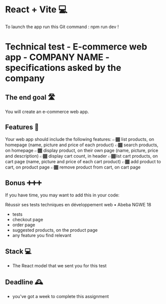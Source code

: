 # React + Vite 💻
To launch the app run this Git command : npm run dev !


# Technical test - E-commerce web app - COMPANY NAME - specifications asked by the company

## The end goal 🛣️
You will create an e-commerce web app.

## Features 🤖
Your web app should include the following features:
👉🏾 list products, on homepage (name, picture and price of each
product)
👉🏾 search products, on homepage
👉🏾 display product, on their own page (name, picture, price and
description)
👉🏾 display cart count, in header
👉🏾list cart products, on cart page (name, picture and price of each
cart product)
👉🏾 add product to cart, on product page
👉🏾 remove product from cart, on cart page

## Bonus ➕➕➕
If you have time, you may want to add this in your code:

Réussir ses tests techniques en développement web • Abeba NGWE 18
- tests
- checkout page
- order page
- suggested products, on the product page
- any feature you find relevant

## Stack 💻
- The React model that we sent you for this test

## Deadline 🕰️
- you've got a week to complete this assignment
